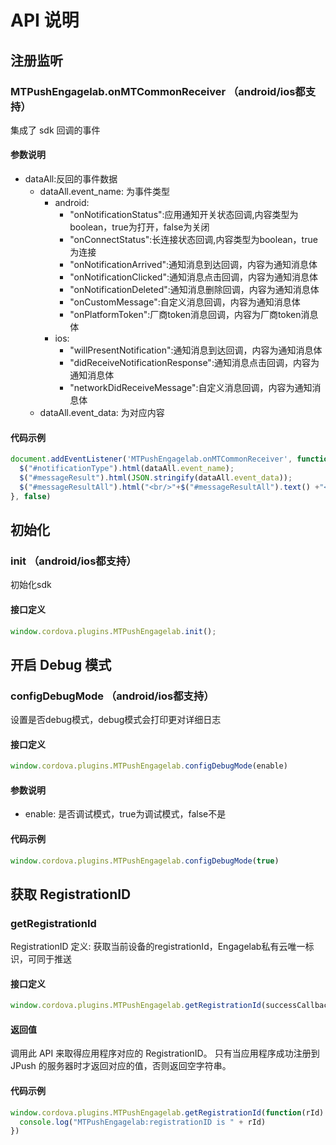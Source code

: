 # API 说明

## 注册监听

### MTPushEngagelab.onMTCommonReceiver （android/ios都支持）

集成了 sdk 回调的事件

#### 参数说明
- dataAll:反回的事件数据
  - dataAll.event_name: 为事件类型
    - android:
      - "onNotificationStatus":应用通知开关状态回调,内容类型为boolean，true为打开，false为关闭
      - "onConnectStatus":长连接状态回调,内容类型为boolean，true为连接
      - "onNotificationArrived":通知消息到达回调，内容为通知消息体
      - "onNotificationClicked":通知消息点击回调，内容为通知消息体
      - "onNotificationDeleted":通知消息删除回调，内容为通知消息体
      - "onCustomMessage":自定义消息回调，内容为通知消息体
      - "onPlatformToken":厂商token消息回调，内容为厂商token消息体
    - ios:
      - "willPresentNotification":通知消息到达回调，内容为通知消息体
      - "didReceiveNotificationResponse":通知消息点击回调，内容为通知消息体
      - "networkDidReceiveMessage":自定义消息回调，内容为通知消息体
  - dataAll.event_data: 为对应内容


#### 代码示例

```js
document.addEventListener('MTPushEngagelab.onMTCommonReceiver', function (dataAll) {
  $("#notificationType").html(dataAll.event_name);
  $("#messageResult").html(JSON.stringify(dataAll.event_data));
  $("#messageResultAll").html("<br/>"+$("#messageResultAll").text() +"<br/>"+ JSON.stringify(dataAll));
}, false)
```

## 初始化

### init （android/ios都支持）

初始化sdk

#### 接口定义

```js
window.cordova.plugins.MTPushEngagelab.init();
```

## 开启 Debug 模式

### configDebugMode （android/ios都支持）

设置是否debug模式，debug模式会打印更对详细日志

#### 接口定义

```js
window.cordova.plugins.MTPushEngagelab.configDebugMode(enable)
```

#### 参数说明

- enable: 是否调试模式，true为调试模式，false不是

#### 代码示例

```js
window.cordova.plugins.MTPushEngagelab.configDebugMode(true)
```

## 获取 RegistrationID

### getRegistrationId

RegistrationID 定义:
获取当前设备的registrationId，Engagelab私有云唯一标识，可同于推送

#### 接口定义

```js
window.cordova.plugins.MTPushEngagelab.getRegistrationId(successCallback)
```

#### 返回值

调用此 API 来取得应用程序对应的 RegistrationID。 只有当应用程序成功注册到 JPush 的服务器时才返回对应的值，否则返回空字符串。

#### 代码示例

```js
window.cordova.plugins.MTPushEngagelab.getRegistrationId(function(rId) {
  console.log("MTPushEngagelab:registrationID is " + rId)
})
```
